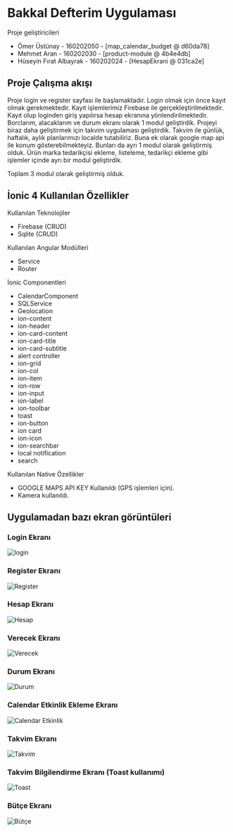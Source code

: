# Bakkal Defterim Uygulaması


Proje geliştiricileri

- Ömer Üstünay - 160202050 - [map_calendar_budget @ d60da78]
- Mehmet Aran - 160202030 - [product-module @ 4b4e4db]
- Hüseyin Fırat Albayrak - 160202024 - [HesapEkrani @ 031ca2e]

## Proje Çalışma akışı

Proje login ve register sayfası ile başlamaktadır.
Login olmak için önce kayıt olmak gerekmektedir. Kayıt işlemlerimiz Firebase ile gerçekleştirilmektedir. 
Kayıt olup loginden giriş yapılırsa hesap ekranına yönlendirilmektedir. Borclarım, alacaklarım ve durum ekranı olarak 1 modul geliştirdik.
Projeyi biraz daha geliştirmek için takvim uygulaması geliştirdik. Takvim ile günlük, haftalık, aylık planlarımızı localde tutabiliriz. Buna ek olarak google map api ile konum gösterebilmekteyiz. Bunları da ayrı 1 modul olarak geliştirmiş olduk.
Ürün marka tedarikçisi ekleme, listeleme, tedarikçi ekleme gibi işlemler içinde ayrı bir modul geliştirdik.

Toplam 3 modul olarak geliştirmiş olduk.

## İonic 4 Kullanılan Özellikler
Kullanılan Teknolojiler 
- Firebase (CRUD)
- Sqlite (CRUD)

Kullanılan Angular Modülleri 
- Service 
- Router

İonic Componentleri 
- CalendarComponent
- SQLService
- Geolocation
- ion-content
- ion-header
- ion-card-content
- ion-card-title
- ion-card-subtitle
- alert controller
- ion-grid
- ion-col
- ion-item
- ion-row
- ion-input
- ion-label
- ion-toolbar
- toast
- ion-button
- ion card
- ion-icon
- ion-searchbar
- local notification
- search

Kullanılan Native Özellikler
- GOOGLE MAPS API KEY Kullanıldı (GPS işlemleri için).
- Kamera kullanıldı.


## Uygulamadan bazı ekran görüntüleri 


### Login Ekranı
 ![login](https://raw.githubusercontent.com/2019-BLM441/app-160202050/master/img/1.png=250x)
 
 
### Register Ekranı
 ![Register](https://raw.githubusercontent.com/2019-BLM441/app-160202050/master/img/2.png)
  
  
### Hesap Ekranı
 ![Hesap](https://raw.githubusercontent.com/2019-BLM441/app-160202050/master/img/3.png)
 
 
### Verecek Ekranı
 ![Verecek](https://raw.githubusercontent.com/2019-BLM441/app-160202050/master/img/5.png)
 
 
### Durum Ekranı
 ![Durum](https://raw.githubusercontent.com/2019-BLM441/app-160202050/master/img/6.png)
 
 
### Calendar Etkinlik Ekleme Ekranı
 ![Calendar Etkinlik](https://raw.githubusercontent.com/2019-BLM441/app-160202050/master/img/9.png)


### Takvim Ekranı 
 ![Takvim](https://raw.githubusercontent.com/2019-BLM441/app-160202050/master/img/7.png)
 
 
###  Takvim Bilgilendirme Ekranı (Toast kullanımı)
 ![Toast](https://raw.githubusercontent.com/2019-BLM441/app-160202050/master/img/8.png)
 
 
###  Bütçe Ekranı
 ![Bütçe](https://raw.githubusercontent.com/2019-BLM441/app-160202050/master/img/10.png)
